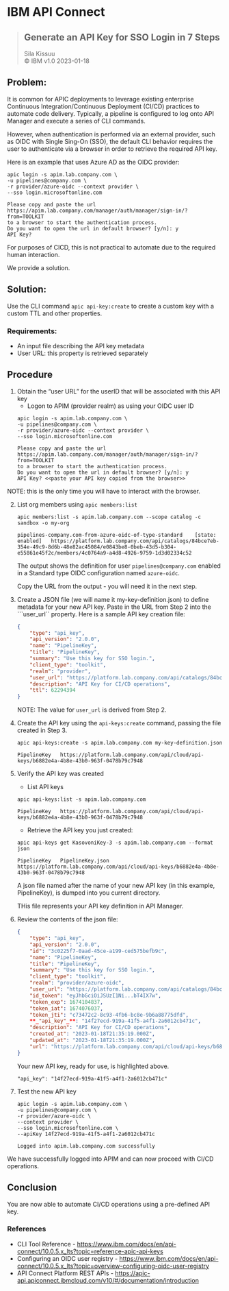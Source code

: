 # IBM API Connect  
> ## Generate an API Key for SSO Login in 7 Steps
>  Sila Kissuu  
>  &copy; IBM v1.0  2023-01-18  

## Problem: 
It is common for APIC deployments to leverage existing enterprise Continuous Integration/Continuous Deployment (CI/CD) practices to automate code delivery. Typically, a pipeline is configured to log onto API Manager and execute a series of CLI commands.

However, when authentication is performed via an external provider, such as OIDC with Single Sing-On (SSO), the default CLI behavior requires the user to authenticate via a browser in order to retrieve the required API key. 

Here is an example that uses Azure AD as the OIDC provider:

```
apic login -s apim.lab.company.com \
-u pipelines@company.com \ 
-r provider/azure-oidc --context provider \
--sso login.microsoftonline.com

Please copy and paste the url https://apim.lab.company.com/manager/auth/manager/sign-in/?from=TOOLKIT 
to a browser to start the authentication process.
Do you want to open the url in default browser? [y/n]: y
API Key?
```
For purposes of CICD, this is not practical to automate due to the required human interaction. 

We provide a solution.

## Solution:
Use the CLI command ```apic api-key:create``` to create a custom key with a custom TTL and other properties.

### Requirements:
-	An input file describing the API key metadata
-	User URL: this property is retrieved separately

## Procedure
1. Obtain the “user URL” for the userID that will be associated with this API key
    * Logon to APIM (provider realm) as using your OIDC user ID
    ```
    apic login -s apim.lab.company.com \
    -u pipelines@company.com \ 
    -r provider/azure-oidc --context provider \
    --sso login.microsoftonline.com

    Please copy and paste the url https://apim.lab.company.com/manager/auth/manager/sign-in/?from=TOOLKIT 
    to a browser to start the authentication process.
    Do you want to open the url in default browser? [y/n]: y
    API Key? <<paste your API key copied from the browser>>
    ```
 NOTE: this is the only time you will have to interact with the browser.

2. List org members using ```apic members:list```
    ```
    apic members:list -s apim.lab.company.com --scope catalog -c sandbox -o my-org

    pipelines-company.com-from-azure-oidc-of-type-standard    [state: enabled]   https://platform.lab.company.com/api/catalogs/84bce7eb-354e-49c9-8d6b-48e82ac45084/e0843be8-0beb-43d5-b304-e55861e45f2c/members/4c0764a9-a4d8-4926-9759-1d3d02334c52
    ```
 
    The output shows the definition for user ```pipelines@company.com``` enabled in  a Standard type OIDC configuration named ```azure-oidc```.

    Copy the URL from the output - you will need it in the next step.

3.	Create a JSON file (we will name it my-key-definition.json) to define metadata for your new API key. Paste in the URL from Step 2 into the ```user_url`` property. Here is a sample API key creation file:
    ```json
    {
        "type": "api_key",
        "api_version": "2.0.0",
        "name": "PipelineKey",
        "title": "PipelineKey",
        "summary": "Use this key for SSO login.",
        "client_type": "toolkit",
        "realm": "provider",
        "user_url": "https://platform.lab.company.com/api/catalogs/84bce7eb-354e-49c9-8d6b-48e82ac45084/e0843be8-0beb-43d5-b304-e55861e45f2c/members/4c0764a9-a4d8-4926-9759-1d3d02334c52",
        "description": "API Key for CI/CD operations",
        "ttl": 62294394
    }
    ```

    NOTE: The value for ```user_url``` is derived from Step 2. 

4.	Create the API key using the ```api-keys:create``` command, passing the file created in Step 3.
    ```
    apic api-keys:create -s apim.lab.company.com my-key-definition.json

    PipelineKey   https://platform.lab.company.com/api/cloud/api-keys/b6882e4a-4b8e-43b0-963f-0478b79c7948
    ```

5.	Verify the API key was created  
    * List API keys
    ```
    apic api-keys:list -s apim.lab.company.com

    PipelineKey   https://platform.lab.company.com/api/cloud/api-keys/b6882e4a-4b8e-43b0-963f-0478b79c7948
    ```
 

    * Retrieve the API key you just created:
    ```
    apic api-keys get KasovoniKey-3 -s apim.lab.company.com --format json

    PipelineKey   PipelineKey.json   https://platform.lab.company.com/api/cloud/api-keys/b6882e4a-4b8e-43b0-963f-0478b79c7948
    ```
    A json file named after the name of your new API key (in this example, PipelineKey), is dumped into you current directory.

    THis file represents your API key definition in API Manager.


6. Review the contents of the json file:
    ```json
    {
        "type": "api_key",
        "api_version": "2.0.0",
        "id": "3c0225f7-0aad-45ce-a199-ced575befb9c",
        "name": "PipelineKey",
        "title": "PipelineKey",
        "summary": "Use this key for SSO login.",
        "client_type": "toolkit",
        "realm": "provider/azure-oidc",
        "user_url": "https://platform.lab.company.com/api/catalogs/84bce7eb-354e-49c9-8d6b-48e82ac45084/e0843be8-0beb-43d5-b304-e55861e45f2c/members/4c0764a9-a4d8-4926-9759-1d3d02334c52",
        "id_token": "eyJhbGciOiJSUzI1Ni...bT4IX7w",
        "token_exp": 1674104837,
        "token_iat": 1674076037,
        "token_jti": "c73472c2-8c93-4fb6-bc8e-9b6a88775dfd",
        **_"api_key"_**: "14f27ecd-919a-41f5-a4f1-2a6012cb471c",
        "description": "API Key for CI/CD operations",
        "created_at": "2023-01-18T21:35:19.000Z",
        "updated_at": "2023-01-18T21:35:19.000Z",
        "url": "https://platform.lab.company.com/api/cloud/api-keys/b6882e4a-4b8e-43b0-963f-0478b79c7948"
    }
    ```
 
    Your new API key, ready for use, is highlighted above.
    ```
    "api_key": "14f27ecd-919a-41f5-a4f1-2a6012cb471c"
    ``` 

7.	Test the new API key
    ```
    apic login -s apim.lab.company.com \
    -u pipelines@company.com \
    -r provider/azure-oidc \
    --context provider \
    --sso login.microsoftonline.com \
    --apiKey 14f27ecd-919a-41f5-a4f1-2a6012cb471c

    Logged into apim.lab.company.com successfully
    ```

We have successfully logged into APIM and can now proceed with CI/CD operations.

## Conclusion
You are now able to automate CI/CD operations using a pre-defined API key.

### References
- CLI Tool Reference - https://www.ibm.com/docs/en/api-connect/10.0.5.x_lts?topic=reference-apic-api-keys
- Configuring an OIDC user registry - https://www.ibm.com/docs/en/api-connect/10.0.5.x_lts?topic=overview-configuring-oidc-user-registry
- API Connect Platform REST APIs - https://apic-api.apiconnect.ibmcloud.com/v10/#/documentation/introduction



